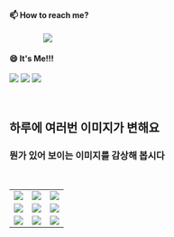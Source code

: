 #### 📫 How to reach me?
<a href="mailto:thquddnr123@gmail.com">
    <img 
        src="https://img.shields.io/badge/Gmail-d14836?style=flat-square&logo=Gmail&logoColor=white&link=mailto:thquddnr123@gmail.com"
        style="height : auto; margin-left : 60px; margin-right : 60px;"/>
</a>

#### 😄 It's Me!!!

<a href="https://cybecho.notion.site/SBU-s-Archives-854ccd3338c2456a867956f26143998a" target="_blank"><img src="https://img.shields.io/badge/Portfolio-303030?style=for-the-badge&logo=Notion&logoColor=white"/></a>
<a href="https://www.instagram.com/junk_warrior_vintage/" target="_blank"><img src="https://img.shields.io/badge/@junk_warrir_vintage-E4405F?style=for-the-badge&logo=Instagram&logoColor=white"/></a>
<a href="https://www.behance.net/thquddnr125654" target="_blank"><img src="https://img.shields.io/badge/Behance-1769FF?style=for-the-badge&logo=Behance&logoColor=white"/></a>

</br>

## 하루에 여러번 이미지가 변해요
### 뭔가 있어 보이는 이미지를 감상해 봅시다

<!--
마크업 바로보기 사이트
https://dillinger.io/ 
-->
 <br/> <table>
<tr>
<td><img src='https://www.random-art.org/img/large/417057.jpg'></td>
<td><img src='https://www.random-art.org/img/large/417408.jpg'></td>
<td><img src='https://www.random-art.org/img/large/415527.jpg'></td>
</tr>
<tr>
<td><img src='https://www.random-art.org/img/large/416726.jpg'></td>
<td><img src='https://www.random-art.org/img/large/417122.jpg'></td>
<td><img src='https://www.random-art.org/img/large/416719.jpg'></td>
</tr>
<tr>
<td><img src='https://www.random-art.org/img/large/415792.jpg'></td>
<td><img src='https://www.random-art.org/img/large/416255.jpg'></td>
<td><img src='https://www.random-art.org/img/large/417252.jpg'></td>
</tr>
</table>
